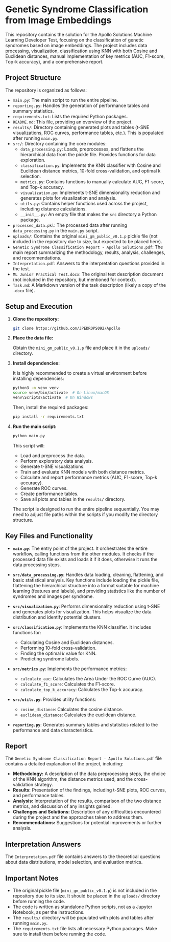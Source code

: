 # Genetic Syndrome Classification from Image Embeddings

This repository contains the solution for the Apollo Solutions Machine Learning Developer Test, focusing on the classification of genetic syndromes based on image embeddings. The project includes data processing, visualization, classification using KNN with both Cosine and Euclidean distances, manual implementation of key metrics (AUC, F1-score, Top-k accuracy), and a comprehensive report.

## Project Structure

The repository is organized as follows:

- `main.py`: The main script to run the entire pipeline.
- `reporting.py`:  Handles the generation of performance tables and summary statistics.
- `requirements.txt`: Lists the required Python packages.
- `README.md`: This file, providing an overview of the project.
- `results/`:  Directory containing generated plots and tables (t-SNE visualizations, ROC curves, performance tables, etc.).  This is populated after running `main.py`.
- `src/`: Directory containing the core modules:
    - `data_processing.py`:  Loads, preprocesses, and flattens the hierarchical data from the pickle file.  Provides functions for data exploration.
    - `classification.py`: Implements the KNN classifier with Cosine and Euclidean distance metrics, 10-fold cross-validation, and optimal k selection.
    - `metrics.py`:  Contains functions to manually calculate AUC, F1-score, and Top-k accuracy.
    - `visualization.py`:  Implements t-SNE dimensionality reduction and generates plots for visualization and analysis.
    - `utils.py`: Contains helper functions used across the project, including distance calculations.
    - `__init__.py`:  An empty file that makes the `src` directory a Python package.
- `processed_data.pkl`: The processed data after running `data_processing.py` in the `main.py` script.
- `uploads/`:  Contains the original `mini_gm_public_v0.1.p` pickle file (not included in the repository due to size, but expected to be placed here).
- `Genetic Syndrome Classification Report - Apollo Solutions.pdf`: The main report summarizing the methodology, results, analysis, challenges, and recommendations.
- `Interpretation.pdf`:  Answers to the interpretation questions provided in the test.
- `ML Junior Practical Test.docx`:  The original test description document (not included in the repository, but mentioned for context).
- `Task.md`: A Markdown version of the task description (likely a copy of the `.docx` file).

## Setup and Execution

1.  **Clone the repository:**

    ```bash
    git clone https://github.com/JPEDROPS092/Apollo
    
    ```

2.  **Place the data file:**

    Obtain the `mini_gm_public_v0.1.p` file and place it in the `uploads/` directory.

3.  **Install dependencies:**

    It is highly recommended to create a virtual environment before installing dependencies:

    ```bash
    python3 -m venv venv
    source venv/bin/activate  # On Linux/macOS
    venv\Scripts\activate  # On Windows
    ```

    Then, install the required packages:

    ```bash
    pip install -r requirements.txt
    ```

4.  **Run the main script:**

    ```bash
    python main.py
    ```

    This script will:

    -   Load and preprocess the data.
    -   Perform exploratory data analysis.
    -   Generate t-SNE visualizations.
    -   Train and evaluate KNN models with both distance metrics.
    -   Calculate and report performance metrics (AUC, F1-score, Top-k accuracy).
    -   Generate ROC curves.
    -   Create performance tables.
    -   Save all plots and tables in the `results/` directory.

    The script is designed to run the entire pipeline sequentially.  You may need to adjust file paths within the scripts if you modify the directory structure.

## Key Files and Functionality

-   **`main.py`**: The entry point of the project.  It orchestrates the entire workflow, calling functions from the other modules. It checks if the processed data file exists and loads it if it does, otherwise it runs the data processing steps.

-   **`src/data_processing.py`**:  Handles data loading, cleaning, flattening, and basic statistical analysis. Key functions include loading the pickle file, flattening the hierarchical structure into a format suitable for machine learning (features and labels), and providing statistics like the number of syndromes and images per syndrome.

-   **`src/visualization.py`**:  Performs dimensionality reduction using t-SNE and generates plots for visualization.  This helps visualize the data distribution and identify potential clusters.

-   **`src/classification.py`**: Implements the KNN classifier. It includes functions for:
    -   Calculating Cosine and Euclidean distances.
    -   Performing 10-fold cross-validation.
    -   Finding the optimal *k* value for KNN.
    -   Predicting syndrome labels.

-   **`src/metrics.py`**:  Implements the performance metrics:
    -   `calculate_auc`: Calculates the Area Under the ROC Curve (AUC).
    -   `calculate_f1_score`: Calculates the F1-score.
    -   `calculate_top_k_accuracy`: Calculates the Top-k accuracy.

-   **`src/utils.py`**: Provides utility functions:
    -    `cosine_distance`: Calculates the cosine distance.
    -    `euclidean_distance`: Calculates the euclidean distance.

-   **`reporting.py`**: Generates summary tables and statistics related to the performance and data characteristics.

## Report

The `Genetic Syndrome Classification Report - Apollo Solutions.pdf` file contains a detailed explanation of the project, including:

-   **Methodology:**  A description of the data preprocessing steps, the choice of the KNN algorithm, the distance metrics used, and the cross-validation strategy.
-   **Results:**  Presentation of the findings, including t-SNE plots, ROC curves, and performance tables.
-   **Analysis:**  Interpretation of the results, comparison of the two distance metrics, and discussion of any insights gained.
-   **Challenges and Solutions:**  Description of any difficulties encountered during the project and the approaches taken to address them.
-   **Recommendations:**  Suggestions for potential improvements or further analysis.

## Interpretation Answers

The `Interpretation.pdf` file contains answers to the theoretical questions about data distributions, model selection, and evaluation metrics.

## Important Notes

-   The original pickle file (`mini_gm_public_v0.1.p`) is not included in the repository due to its size. It should be placed in the `uploads/` directory before running the code.
-   The code is written as standalone Python scripts, not as a Jupyter Notebook, as per the instructions.
-   The `results/` directory will be populated with plots and tables after running `main.py`.
-   The `requirements.txt` file lists all necessary Python packages. Make sure to install them before running the code.
